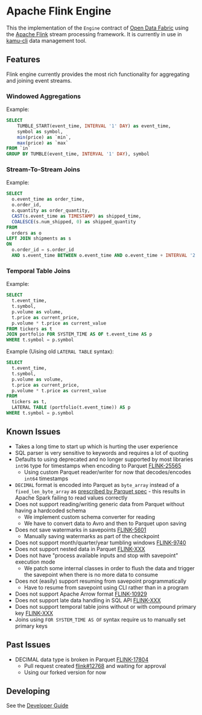 # Apache Flink Engine
This the implementation of the `Engine` contract of [Open Data Fabric](http://opendatafabric.org/) using the [Apache Flink](https://flink.apache.org/) stream processing framework. It is currently in use in [kamu-cli](https://github.com/kamu-data/kamu-cli) data management tool.


## Features
Flink engine currently provides the most rich functionality for aggregating and joining event streams.

### Windowed Aggregations
Example:
```sql
SELECT
    TUMBLE_START(event_time, INTERVAL '1' DAY) as event_time,
    symbol as symbol,
    min(price) as `min`,
    max(price) as `max`
FROM `in`
GROUP BY TUMBLE(event_time, INTERVAL '1' DAY), symbol
```

### Stream-To-Stream Joins
Example:
```sql
SELECT
  o.event_time as order_time,
  o.order_id,
  o.quantity as order_quantity,
  CAST(s.event_time as TIMESTAMP) as shipped_time,
  COALESCE(s.num_shipped, 0) as shipped_quantity
FROM
  orders as o
LEFT JOIN shipments as s
ON
  o.order_id = s.order_id
  AND s.event_time BETWEEN o.event_time AND o.event_time + INTERVAL '2' DAY
```

### Temporal Table Joins
Example:
```sql
SELECT
  t.event_time,
  t.symbol,
  p.volume as volume,
  t.price as current_price,
  p.volume * t.price as current_value
FROM tickers as t
JOIN portfolio FOR SYSTEM_TIME AS OF t.event_time AS p
WHERE t.symbol = p.symbol
```

Example (Uising old `LATERAL TABLE` syntax):
```sql
SELECT
  t.event_time,
  t.symbol,
  p.volume as volume,
  t.price as current_price,
  p.volume * t.price as current_value
FROM
  tickers as t,
  LATERAL TABLE (portfolio(t.event_time)) AS p
WHERE t.symbol = p.symbol
```

## Known Issues
- Takes a long time to start up which is hurting the user experience
- SQL parser is very sensitive to keywords and requires a lot of quoting
- Defaults to using deprecated and no longer supported by most libraries `int96` type for timestamps when encoding to Parquet [FLINK-25565](https://issues.apache.org/jira/browse/FLINK-25565)
  - Using custom Parquet reader/writer for now that decodes/encodes `int64` timestamps
- `DECIMAL` format is encoded into Parquet as `byte_array` instead of a `fixed_len_byte_array` as [prescribed by Parquet spec](https://github.com/apache/parquet-format/blob/master/LogicalTypes.md#decimal) - this results in Apache Spark failing to read values correctly
- Does not support reading/writing generic data from Parquet without having a hardcoded schema
  - We implement custom schema converter for reading
  - We have to convert data to Avro and then to Parquet upon saving
- Does not save watermarks in savepoints [FLINK-5601](https://issues.apache.org/jira/browse/FLINK-5601)
  - Manually saving watermarks as part of the checkpoint
- Does not support month/quarter/year tumbling windows [FLINK-9740](https://jira.apache.org/jira/browse/FLINK-9740)
- Does not support nested data in Parquet [FLINK-XXX]()
- Does not have "process available inputs and stop with savepoint" execution mode
  - We patch some internal classes in order to flush the data and trigger the savepoint when there is no more data to consume
- Does not (easily) support resuming from savepoint programmatically
  - Have to resume from savepoint using CLI rather than in a program
- Does not support Apache Arrow format [FLINK-10929](https://issues.apache.org/jira/browse/FLINK-10929)
- Does not support late data handling in SQL API [FLINK-XXX](https://stackoverflow.com/questions/51172965/flink-use-allowedlateness-in-flink-sql-api)
- Does not support temporal table joins without or with compound primary key [FLINK-XXX]()
- Joins using `FOR SYSTEM_TIME AS OF` syntax require us to manually set primary keys


## Past Issues
- DECIMAL data type is broken in Parquet [FLINK-17804](https://issues.apache.org/jira/browse/FLINK-17804)
  - Pull request created [flink#12768](https://github.com/apache/flink/pull/12768) and waiting for approval
  - Using our forked version for now


## Developing
See the [Developer Guide](DEVELOPER.md)
